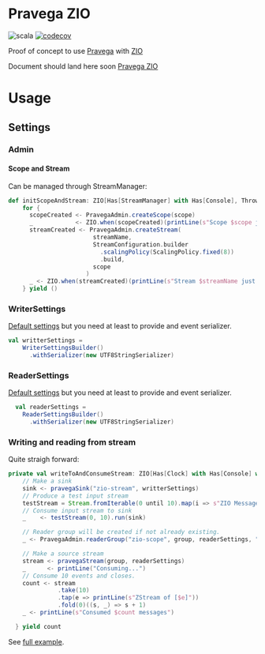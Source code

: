 # Pravega ZIO

![scala](https://github.com/cheleb/zio-pravega/actions/workflows/scala.yml/badge.svg)
[![codecov](https://codecov.io/gh/cheleb/zio-pravega/branch/master/graph/badge.svg?token=9IW44171RJ)](https://codecov.io/gh/cheleb/zio-pravega)

Proof of concept to use [Pravega](https://www.pravega.io) with [ZIO](https://www.zio.dev)

Document should land here soon [Pravega ZIO](https://cheleb.github.io/zio-pravega/)

# Usage

## Settings

### Admin

#### Scope and Stream

Can be managed through StreamManager:

```scala
def initScopeAndStream: ZIO[Has[StreamManager] with Has[Console], Throwable, Unit] =
    for {
      scopeCreated <- PravegaAdmin.createScope(scope)
      _            <- ZIO.when(scopeCreated)(printLine(s"Scope $scope just created"))
      streamCreated <- PravegaAdmin.createStream(
                        streamName,
                        StreamConfiguration.builder
                          .scalingPolicy(ScalingPolicy.fixed(8))
                          .build,
                        scope
                      )
      _ <- ZIO.when(streamCreated)(printLine(s"Stream $streamName just created"))
    } yield ()
```

### WriterSettings

[Default settings](src/main/resources/reference.conf) but you need at least to provide and event serializer.

```scala
val writterSettings =
    WriterSettingsBuilder()
      .withSerializer(new UTF8StringSerializer)
```

### ReaderSettings
[Default settings](src/main/resources/reference.conf) but you need at least to provide and event serializer.

```scala
  val readerSettings =
    ReaderSettingsBuilder()
      .withSerializer(new UTF8StringSerializer)
```

### Writing and reading from stream

Quite straigh forward:

```scala
private val writeToAndConsumeStream: ZIO[Has[Clock] with Has[Console] with Has[Service] with Has[Console],Any,Int] = for {
    // Make a sink
    sink <- pravegaSink("zio-stream", writterSettings)
    // Produce a test input stream
    testStream = Stream.fromIterable(0 until 10).map(i => s"ZIO Message $i")
    // Consume input stream to sink
    _    <- testStream(0, 10).run(sink)

    // Reader group will be created if not already existing.
    _ <- PravegaAdmin.readerGroup("zio-scope", group, readerSettings, "zio-stream")

    // Make a source stream
    stream <- pravegaStream(group, readerSettings)
    _      <- printLine("Consuming...")
    // Consume 10 events and closes.
    count <- stream
              .take(10)
              .tap(e => printLine(s"ZStream of [$e]"))
              .fold(0)((s, _) => s + 1)
    _ <- printLine(s"Consumed $count messages")

  } yield count

```

See [full example](src/test/scala/zio/pravega/test/TestZioApp.scala).
